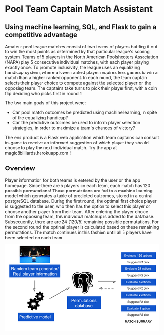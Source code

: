 # Pool Team Captain Match Assistant
## Using machine learning, SQL, and Flask to gain a competitive advantage

Amateur pool league matches consist of two teams of players battling it out to win the most points as determined by that particular league's scoring system. Teams of 5 players in the North American Poolshooters Association (NAPA) play 5 consecutive individual matches, with each player playing exactly once. To promote inclusivity, the league uses an equalizing handicap system, where a lower ranked player requires less games to win a match than a higher ranked opponent. In each round, the team captain selects their player choice to compete against the selected player on the opposing team. The captains take turns to pick their player first, with a coin flip deciding who picks first in round 1.

The two main goals of this project were:
* Can pool match outcomes be predicted using machine learning, in spite of the equalizing handicap?
* Can the predictive outcomes be used to inform player selection strategies, in order to maximize a team's chances of victory?

The end product is a Flask web application which team captains can consult in-game to receive an informed suggestion of which player they should choose to play the next individual match.
Try the app at magic8billiards.herokuapp.com ! 

## Overview

Player information for both teams is entered by the user on the app homepage. Since there are 5 players on each team, each match has 120 possible permutations! These permutations are fed to a machine learning model which generates a table of predicted outcomes, stored in a central postgreSQL database. 
During the first round, the optimal first choice player is suggested to the user, who then has the option to select this player or choose another player from their team. After entering the player choice from the opposing team, this individual matchup is added to the database. Subsequently, there are are 24 (120/5) remaining possible permutations. For the second round, the optimal player is calculated based on these remaining permutations. The match continues in this fashion until all 5 players have been selected on each team.

![](images/app_schematic.png)
